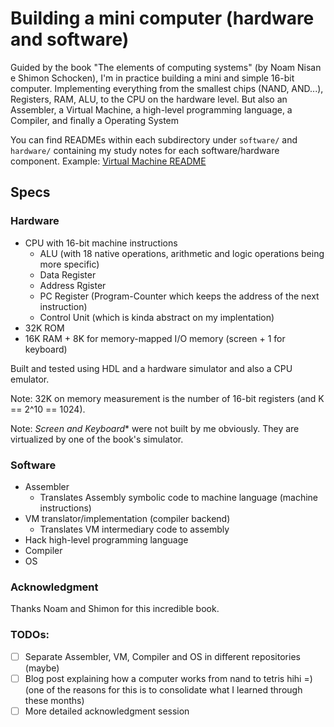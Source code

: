 # Building a mini computer (hardware and software)
Guided by the book "The elements of computing systems" (by Noam Nisan e Shimon Schocken), 
I'm in practice building a mini and simple 16-bit computer. Implementing everything from
the smallest chips (NAND, AND...), Registers, RAM, ALU, to the CPU on the hardware level. 
But also an Assembler, a Virtual Machine, a high-level programming language, a Compiler, and finally
a Operating System

You can find READMEs within each subdirectory under `software/` and `hardware/` containing
my study notes for each software/hardware component. Example: [Virtual Machine README](software/virtual_machine/)

## Specs

### Hardware
* CPU with 16-bit machine instructions
    * ALU (with 18 native operations, arithmetic and logic operations being more specific)
    * Data Register
    * Address Rgister
    * PC Register (Program-Counter which keeps the address of the next instruction)
    * Control Unit (which is kinda abstract on my implentation)
* 32K ROM 
* 16K RAM + 8K for memory-mapped I/O memory (screen + 1 for keyboard)

Built and tested using HDL and a hardware simulator and also a CPU emulator.

Note: 32K on memory measurement is the number of 16-bit registers (and K == 2^10 == 1024).

Note: *Screen and Keyboard** were not built by me obviously. They are virtualized by one of the book's simulator.

### Software
* Assembler
    * Translates Assembly symbolic code to machine language (machine instructions)
* VM translator/implementation (compiler backend)
    * Translates VM intermediary code to assembly
* Hack high-level programming language
* Compiler
* OS

### Acknowledgment
Thanks Noam and Shimon for this incredible book.

### TODOs:
- [ ] Separate Assembler, VM, Compiler and OS in different repositories (maybe)
- [ ] Blog post explaining how a computer works from nand to tetris hihi =) (one of the reasons for this is to consolidate 
what I learned through these months)
- [ ] More detailed acknowledgment session 
